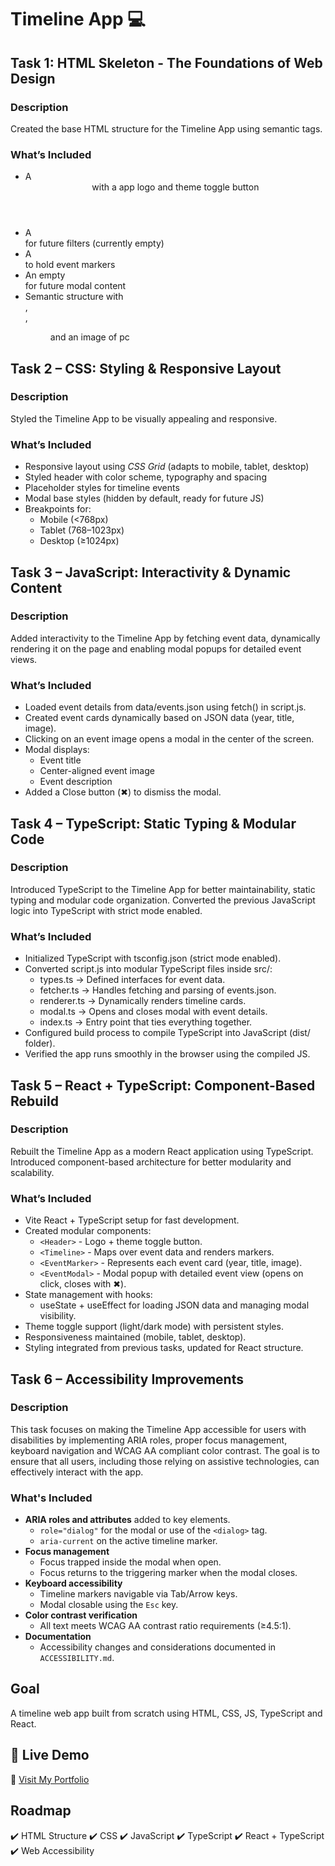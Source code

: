 # Timeline App 💻

## Task 1: HTML Skeleton - The Foundations of Web Design

### Description
Created the base HTML structure for the Timeline App using semantic tags.

### What’s Included
- A <header> with a app logo and theme toggle button
- A <nav> for future filters (currently empty)
- A <section id="timeline"> to hold event markers
- An empty <div id="modal"> for future modal content
- Semantic structure with <main>, <article>, <figure> and an image of pc

## Task 2 – CSS: Styling & Responsive Layout

### Description
Styled the Timeline App to be visually appealing and responsive.

### What’s Included
- Responsive layout using *CSS Grid* (adapts to mobile, tablet, desktop)
- Styled header with color scheme, typography and spacing
- Placeholder styles for timeline events
- Modal base styles (hidden by default, ready for future JS)
- Breakpoints for:
  - Mobile (<768px)
  - Tablet (768–1023px)
  - Desktop (≥1024px)

## Task 3 – JavaScript: Interactivity & Dynamic Content

### Description
Added interactivity to the Timeline App by fetching event data, dynamically rendering it on the page and enabling modal popups for detailed event views.

### What’s Included
- Loaded event details from data/events.json using fetch() in script.js.
- Created event cards dynamically based on JSON data (year, title, image).
- Clicking on an event image opens a modal in the center of the screen.
- Modal displays:
  - Event title
  - Center-aligned event image
  - Event description
- Added a Close button (✖) to dismiss the modal.


## Task 4 – TypeScript: Static Typing & Modular Code

### Description
Introduced TypeScript to the Timeline App for better maintainability, static typing and modular code organization. 
Converted the previous JavaScript logic into TypeScript with strict mode enabled.

### What’s Included
- Initialized TypeScript with tsconfig.json (strict mode enabled).
- Converted script.js into modular TypeScript files inside src/:
  - types.ts → Defined interfaces for event data.
  - fetcher.ts → Handles fetching and parsing of events.json.
  - renderer.ts → Dynamically renders timeline cards.
  - modal.ts → Opens and closes modal with event details.
  - index.ts → Entry point that ties everything together.
- Configured build process to compile TypeScript into JavaScript (dist/ folder).
- Verified the app runs smoothly in the browser using the compiled JS.


## Task 5 – React + TypeScript: Component-Based Rebuild

### Description
Rebuilt the Timeline App as a modern React application using TypeScript. Introduced component-based architecture for better modularity and scalability.

### What’s Included
- Vite React + TypeScript setup for fast development.
- Created modular components:
    - `<Header>` - Logo + theme toggle button.
    - `<Timeline>` - Maps over event data and renders markers.
    - `<EventMarker>` - Represents each event card (year, title, image).
    - `<EventModal>` - Modal popup with detailed event view (opens on click, closes with ✖).
- State management with hooks:
    - useState + useEffect for loading JSON data and managing modal visibility.
- Theme toggle support (light/dark mode) with persistent styles.
- Responsiveness maintained (mobile, tablet, desktop).
- Styling integrated from previous tasks, updated for React structure.

##  Task 6 – Accessibility Improvements

### Description
This task focuses on making the Timeline App accessible for users with disabilities by implementing ARIA roles, proper focus management, keyboard navigation and WCAG AA compliant color contrast. The goal is to ensure that all users, including those relying on assistive technologies, can effectively interact with the app.

### What's Included
- **ARIA roles and attributes** added to key elements.
  - `role="dialog"` for the modal or use of the `<dialog>` tag.
  - `aria-current` on the active timeline marker.
- **Focus management**
  - Focus trapped inside the modal when open.
  - Focus returns to the triggering marker when the modal closes.
- **Keyboard accessibility**
  - Timeline markers navigable via Tab/Arrow keys.
  - Modal closable using the `Esc` key.
- **Color contrast verification**
  - All text meets WCAG AA contrast ratio requirements (≥4.5:1).
- **Documentation**
  - Accessibility changes and considerations documented in `ACCESSIBILITY.md`.


## Goal
A timeline web app built from scratch using HTML, CSS, JS, TypeScript and React.

## 🌟 Live Demo

🔗 [Visit My Portfolio](https://timelinewebapp.netlify.app/)  

## Roadmap

✔️ HTML Structure
✔️ CSS
✔️ JavaScript
✔️ TypeScript
✔️ React + TypeScript
✔️ Web Accessibility


